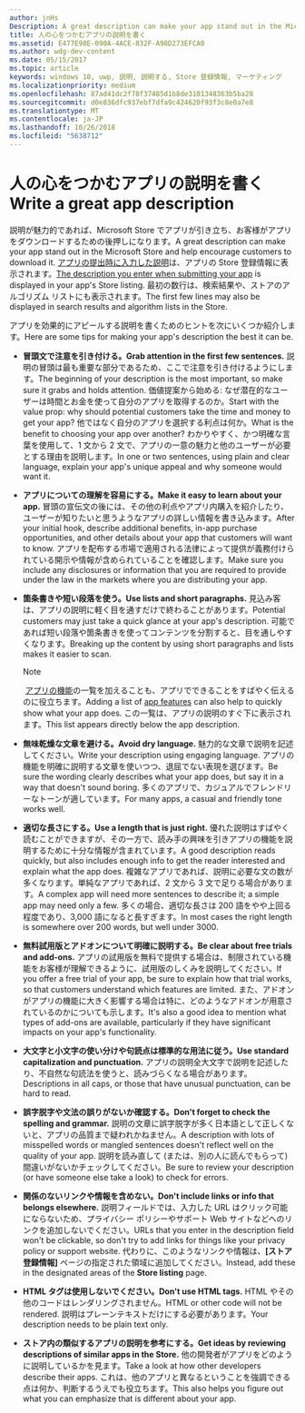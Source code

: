 ```yaml
---
author: jnHs
Description: A great description can make your app stand out in the Microsoft Store and help encourage customers to download it.
title: 人の心をつかむアプリの説明を書く
ms.assetid: E477E98E-090A-4ACE-832F-A98D273EFCA0
ms.author: wdg-dev-content
ms.date: 05/15/2017
ms.topic: article
keywords: windows 10, uwp, 説明, 説明する, Store 登録情報, マーケティング
ms.localizationpriority: medium
ms.openlocfilehash: 87ad41dc2f78f37485d1b8de3101348363b5ba28
ms.sourcegitcommit: d0e836dfc937ebf7dfa9c424620f93f3c8e0a7e8
ms.translationtype: MT
ms.contentlocale: ja-JP
ms.lasthandoff: 10/26/2018
ms.locfileid: "5638712"
---
```

# <a name="write-a-great-app-description"></a><span data-ttu-id="9e8e8-103">人の心をつかむアプリの説明を書く</span><span class="sxs-lookup"><span data-stu-id="9e8e8-103">Write a great app description</span></span>


<span data-ttu-id="9e8e8-104">説明が魅力的であれば、Microsoft Store でアプリが引き立ち、お客様がアプリをダウンロードするための後押しになります。</span><span class="sxs-lookup"><span data-stu-id="9e8e8-104">A great description can make your app stand out in the Microsoft Store and help encourage customers to download it.</span></span> <span data-ttu-id="9e8e8-105">[アプリの提出時に入力した説明](create-app-store-listings.md#description)は、アプリの Store 登録情報に表示されます。</span><span class="sxs-lookup"><span data-stu-id="9e8e8-105">[The description you enter when submitting your app](create-app-store-listings.md#description) is displayed in your app's Store listing.</span></span> <span data-ttu-id="9e8e8-106">最初の数行は、検索結果や、ストアのアルゴリズム リストにも表示されます。</span><span class="sxs-lookup"><span data-stu-id="9e8e8-106">The first few lines may also be displayed in search results and algorithm lists in the Store.</span></span>


<span data-ttu-id="9e8e8-107">アプリを効果的にアピールする説明を書くためのヒントを次にいくつか紹介します。</span><span class="sxs-lookup"><span data-stu-id="9e8e8-107">Here are some tips for making your app's description the best it can be.</span></span>

-   **<span data-ttu-id="9e8e8-108">冒頭文で注意を引き付ける。</span><span class="sxs-lookup"><span data-stu-id="9e8e8-108">Grab attention in the first few sentences.</span></span>** <span data-ttu-id="9e8e8-109">説明の冒頭は最も重要な部分であるため、ここで注意を引き付けるようにします。</span><span class="sxs-lookup"><span data-stu-id="9e8e8-109">The beginning of your description is the most important, so make sure it grabs and holds attention.</span></span> <span data-ttu-id="9e8e8-110">価値提案から始める: なぜ潜在的なユーザーは時間とお金を使って自分のアプリを取得するのか。</span><span class="sxs-lookup"><span data-stu-id="9e8e8-110">Start with the value prop: why should potential customers take the time and money to get your app?</span></span> <span data-ttu-id="9e8e8-111">他ではなく自分のアプリを選択する利点は何か。</span><span class="sxs-lookup"><span data-stu-id="9e8e8-111">What is the benefit to choosing your app over another?</span></span> <span data-ttu-id="9e8e8-112">わかりやすく、かつ明確な言葉を使用して、1 文から 2 文で、アプリの一意の魅力と他のユーザーが必要とする理由を説明します。</span><span class="sxs-lookup"><span data-stu-id="9e8e8-112">In one or two sentences, using plain and clear language, explain your app's unique appeal and why someone would want it.</span></span>
-   **<span data-ttu-id="9e8e8-113">アプリについての理解を容易にする。</span><span class="sxs-lookup"><span data-stu-id="9e8e8-113">Make it easy to learn about your app.</span></span>** <span data-ttu-id="9e8e8-114">冒頭の宣伝文の後には、その他の利点やアプリ内購入を紹介したり、ユーザーが知りたいと思うようなアプリの詳しい情報を書き込みます。</span><span class="sxs-lookup"><span data-stu-id="9e8e8-114">After your initial hook, describe additional benefits, in-app purchase opportunities, and other details about your app that customers will want to know.</span></span> <span data-ttu-id="9e8e8-115">アプリを配布する市場で適用される法律によって提供が義務付けられている開示や情報が含められていることを確認します。</span><span class="sxs-lookup"><span data-stu-id="9e8e8-115">Make sure you include any disclosures or information that you are required to provide under the law in the markets where you are distributing your app.</span></span>
-   **<span data-ttu-id="9e8e8-116">箇条書きや短い段落を使う。</span><span class="sxs-lookup"><span data-stu-id="9e8e8-116">Use lists and short paragraphs.</span></span>** <span data-ttu-id="9e8e8-117">見込み客は、アプリの説明に軽く目を通すだけで終わることがあります。</span><span class="sxs-lookup"><span data-stu-id="9e8e8-117">Potential customers may just take a quick glance at your app's description.</span></span> <span data-ttu-id="9e8e8-118">可能であれば短い段落や箇条書きを使ってコンテンツを分割すると、目を通しやすくなります。</span><span class="sxs-lookup"><span data-stu-id="9e8e8-118">Breaking up the content by using short paragraphs and lists makes it easier to scan.</span></span>

    > [!NOTE]
    > <span data-ttu-id="9e8e8-119">[アプリの機能](create-app-store-listings.md#app-features)の一覧を加えることも、アプリでできることをすばやく伝えるのに役立ちます。</span><span class="sxs-lookup"><span data-stu-id="9e8e8-119">Adding a list of [app features](create-app-store-listings.md#app-features) can also help to quickly show what your app does.</span></span> <span data-ttu-id="9e8e8-120">この一覧は、アプリの説明のすぐ下に表示されます。</span><span class="sxs-lookup"><span data-stu-id="9e8e8-120">This list appears directly below the app description.</span></span>

-   **<span data-ttu-id="9e8e8-121">無味乾燥な文章を避ける。</span><span class="sxs-lookup"><span data-stu-id="9e8e8-121">Avoid dry language.</span></span>** <span data-ttu-id="9e8e8-122">魅力的な文章で説明を記述してください。</span><span class="sxs-lookup"><span data-stu-id="9e8e8-122">Write your description using engaging language.</span></span> <span data-ttu-id="9e8e8-123">アプリの機能を明確に説明する文章を使いつつ、退屈でない表現を選びます。</span><span class="sxs-lookup"><span data-stu-id="9e8e8-123">Be sure the wording clearly describes what your app does, but say it in a way that doesn't sound boring.</span></span> <span data-ttu-id="9e8e8-124">多くのアプリで、カジュアルでフレンドリーなトーンが適しています。</span><span class="sxs-lookup"><span data-stu-id="9e8e8-124">For many apps, a casual and friendly tone works well.</span></span>
-   **<span data-ttu-id="9e8e8-125">適切な長さにする。</span><span class="sxs-lookup"><span data-stu-id="9e8e8-125">Use a length that is just right.</span></span>** <span data-ttu-id="9e8e8-126">優れた説明はすばやく読むことができますが、その一方で、読み手の興味を引きアプリの機能を説明するために十分な情報が含まれています。</span><span class="sxs-lookup"><span data-stu-id="9e8e8-126">A good description reads quickly, but also includes enough info to get the reader interested and explain what the app does.</span></span> <span data-ttu-id="9e8e8-127">複雑なアプリであれば、説明に必要な文の数が多くなります。単純なアプリであれば、2 文から 3 文で足りる場合があります。</span><span class="sxs-lookup"><span data-stu-id="9e8e8-127">A complex app will need more sentences to describe it; a simple app may need only a few.</span></span> <span data-ttu-id="9e8e8-128">多くの場合、適切な長さは 200 語をやや上回る程度であり、3,000 語になると長すぎます。</span><span class="sxs-lookup"><span data-stu-id="9e8e8-128">In most cases the right length is somewhere over 200 words, but well under 3000.</span></span>
-   **<span data-ttu-id="9e8e8-129">無料試用版とアドオンについて明確に説明する。</span><span class="sxs-lookup"><span data-stu-id="9e8e8-129">Be clear about free trials and add-ons.</span></span>** <span data-ttu-id="9e8e8-130">アプリの試用版を無料で提供する場合は、制限されている機能をお客様が理解できるように、試用版のしくみを説明してください。</span><span class="sxs-lookup"><span data-stu-id="9e8e8-130">If you offer a free trial of your app, be sure to explain how that trial works, so that customers understand which features are limited.</span></span> <span data-ttu-id="9e8e8-131">また、アドオンがアプリの機能に大きく影響する場合は特に、どのようなアドオンが用意されているのかについても示します。</span><span class="sxs-lookup"><span data-stu-id="9e8e8-131">It's also a good idea to mention what types of add-ons are available, particularly if they have significant impacts on your app's functionality.</span></span>
-   **<span data-ttu-id="9e8e8-132">大文字と小文字の使い分けや句読点は標準的な用法に従う。</span><span class="sxs-lookup"><span data-stu-id="9e8e8-132">Use standard capitalization and punctuation.</span></span>** <span data-ttu-id="9e8e8-133">アプリの説明全大文字で説明を記述したり、不自然な句読法を使うと、読みづらくなる場合があります。</span><span class="sxs-lookup"><span data-stu-id="9e8e8-133">Descriptions in all caps, or those that have unusual punctuation, can be hard to read.</span></span>
-   **<span data-ttu-id="9e8e8-134">誤字脱字や文法の誤りがないか確認する。</span><span class="sxs-lookup"><span data-stu-id="9e8e8-134">Don't forget to check the spelling and grammar.</span></span>** <span data-ttu-id="9e8e8-135">説明の文章に誤字脱字が多く日本語として正しくないと、アプリの品質まで疑われかねません。</span><span class="sxs-lookup"><span data-stu-id="9e8e8-135">A description with lots of misspelled words or mangled sentences doesn't reflect well on the quality of your app.</span></span> <span data-ttu-id="9e8e8-136">説明を読み直して (または、別の人に読んでもらって) 間違いがないかチェックしてください。</span><span class="sxs-lookup"><span data-stu-id="9e8e8-136">Be sure to review your description (or have someone else take a look) to check for errors.</span></span>
-   **<span data-ttu-id="9e8e8-137">関係のないリンクや情報を含めない。</span><span class="sxs-lookup"><span data-stu-id="9e8e8-137">Don't include links or info that belongs elsewhere.</span></span>** <span data-ttu-id="9e8e8-138">説明フィールドでは、入力した URL はクリック可能にならないため、プライバシー ポリシーやサポート Web サイトなどへのリンクを追加しないでください。</span><span class="sxs-lookup"><span data-stu-id="9e8e8-138">URLs that you enter in the description field won't be clickable, so don't try to add links for things like your privacy policy or support website.</span></span> <span data-ttu-id="9e8e8-139">代わりに、このようなリンクや情報は、**[ストア登録情報]** ページの指定された領域に追加してください。</span><span class="sxs-lookup"><span data-stu-id="9e8e8-139">Instead, add these in the designated areas of the **Store listing** page.</span></span>
-   **<span data-ttu-id="9e8e8-140">HTML タグは使用しないでください。</span><span class="sxs-lookup"><span data-stu-id="9e8e8-140">Don't use HTML tags.</span></span>** <span data-ttu-id="9e8e8-141">HTML やその他のコードはレンダリングされません。</span><span class="sxs-lookup"><span data-stu-id="9e8e8-141">HTML or other code will not be rendered.</span></span> <span data-ttu-id="9e8e8-142">説明はプレーンテキストだけにする必要があります。</span><span class="sxs-lookup"><span data-stu-id="9e8e8-142">Your description needs to be plain text only.</span></span>
-   **<span data-ttu-id="9e8e8-143">ストア内の類似するアプリの説明を参考にする。</span><span class="sxs-lookup"><span data-stu-id="9e8e8-143">Get ideas by reviewing descriptions of similar apps in the Store.</span></span>** <span data-ttu-id="9e8e8-144">他の開発者がアプリをどのように説明しているかを見ます。</span><span class="sxs-lookup"><span data-stu-id="9e8e8-144">Take a look at how other developers describe their apps.</span></span> <span data-ttu-id="9e8e8-145">これは、他のアプリと異なるということを強調できる点は何か、判断するうえでも役立ちます。</span><span class="sxs-lookup"><span data-stu-id="9e8e8-145">This also helps you figure out what you can emphasize that is different about your app.</span></span>

 

 




